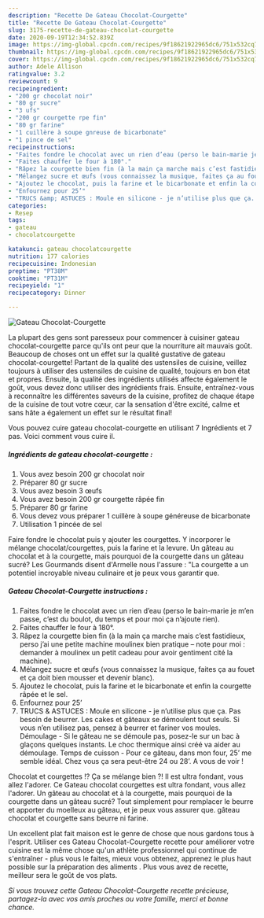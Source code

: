 ```yaml
---
description: "Recette De Gateau Chocolat-Courgette"
title: "Recette De Gateau Chocolat-Courgette"
slug: 3175-recette-de-gateau-chocolat-courgette
date: 2020-09-19T12:34:52.839Z
image: https://img-global.cpcdn.com/recipes/9f18621922965dc6/751x532cq70/gateau-chocolat-courgette-photo-principale-de-la-recette.jpg
thumbnail: https://img-global.cpcdn.com/recipes/9f18621922965dc6/751x532cq70/gateau-chocolat-courgette-photo-principale-de-la-recette.jpg
cover: https://img-global.cpcdn.com/recipes/9f18621922965dc6/751x532cq70/gateau-chocolat-courgette-photo-principale-de-la-recette.jpg
author: Adele Allison
ratingvalue: 3.2
reviewcount: 9
recipeingredient:
- "200 gr chocolat noir"
- "80 gr sucre"
- "3 ufs"
- "200 gr courgette rpe fin"
- "80 gr farine"
- "1 cuillère à soupe gnreuse de bicarbonate"
- "1 pince de sel"
recipeinstructions:
- "Faites fondre le chocolat avec un rien d’eau (perso le bain-marie je m’en passe, c’est du boulot, du temps et pour moi ça n’ajoute rien)."
- "Faites chauffer le four à 180°."
- "Râpez la courgette bien fin (à la main ça marche mais c’est fastidieux, perso j’ai une petite machine moulinex bien pratique – note pour moi : demander à moulinex un petit cadeau pour avoir gentiment cité la machine)."
- "Mélangez sucre et œufs (vous connaissez la musique, faites ça au fouet et ça doit bien mousser et devenir blanc)."
- "Ajoutez le chocolat, puis la farine et le bicarbonate et enfin la courgette râpée et le sel."
- "Enfournez pour 25’"
- "TRUCS &amp; ASTUCES : Moule en silicone - je n’utilise plus que ça. Pas besoin de beurrer. Les cakes et gâteaux se démoulent tout seuls. Si vous n’en utilisez pas, pensez à beurrer et fariner vos moules. Démoulage - Si le gâteau ne se démoule pas, posez-le sur un bac à glaçons quelques instants. Le choc thermique ainsi créé va aider au démoulage. Temps de cuisson - Pour ce gâteau, dans mon four, 25’ me semble idéal. Chez vous ça sera peut-être 24 ou 28’. A vous de voir !"
categories:
- Resep
tags:
- gateau
- chocolatcourgette

katakunci: gateau chocolatcourgette 
nutrition: 177 calories
recipecuisine: Indonesian
preptime: "PT38M"
cooktime: "PT31M"
recipeyield: "1"
recipecategory: Dinner

---
```



![Gateau Chocolat-Courgette](https://img-global.cpcdn.com/recipes/9f18621922965dc6/751x532cq70/gateau-chocolat-courgette-photo-principale-de-la-recette.jpg)

La plupart des gens sont paresseux pour commencer à cuisiner gateau chocolat-courgette parce qu'ils ont peur que la nourriture ait mauvais goût. Beaucoup de choses ont un effet sur la qualité gustative de gateau chocolat-courgette! Partant de la qualité des ustensiles de cuisine, veillez toujours à utiliser des ustensiles de cuisine de qualité, toujours en bon état et propres. Ensuite, la qualité des ingrédients utilisés affecte également le goût, vous devez donc utiliser des ingrédients frais. Ensuite, entraînez-vous à reconnaître les différentes saveurs de la cuisine, profitez de chaque étape de la cuisine de tout votre cœur, car la sensation d'être excité, calme et sans hâte a également un effet sur le résultat final!

<!--inarticleads1-->

Vous pouvez cuire gateau chocolat-courgette en utilisant 7 Ingrédients et 7 pas. Voici comment vous cuire il.

##### Ingrédients de gateau chocolat-courgette :

1. Vous avez besoin 200 gr chocolat noir
1. Préparer 80 gr sucre
1. Vous avez besoin 3 œufs
1. Vous avez besoin 200 gr courgette râpée fin
1. Préparer 80 gr farine
1. Vous devez vous préparer 1 cuillère à soupe généreuse de bicarbonate
1. Utilisation 1 pincée de sel


Faire fondre le chocolat puis y ajouter les courgettes. Y incorporer le mélange chocolat/courgettes, puis la farine et la levure. Un gâteau au chocolat et à la courgette, mais pourquoi de la courgette dans un gâteau sucré? Les Gourmands disent d&#39;Armelle nous l&#39;assure : &#34;La courgette a un potentiel incroyable niveau culinaire et je peux vous garantir que. 

<!--inarticleads2-->

##### Gateau Chocolat-Courgette instructions :

1. Faites fondre le chocolat avec un rien d’eau (perso le bain-marie je m’en passe, c’est du boulot, du temps et pour moi ça n’ajoute rien).
1. Faites chauffer le four à 180°.
1. Râpez la courgette bien fin (à la main ça marche mais c’est fastidieux, perso j’ai une petite machine moulinex bien pratique – note pour moi : demander à moulinex un petit cadeau pour avoir gentiment cité la machine).
1. Mélangez sucre et œufs (vous connaissez la musique, faites ça au fouet et ça doit bien mousser et devenir blanc).
1. Ajoutez le chocolat, puis la farine et le bicarbonate et enfin la courgette râpée et le sel.
1. Enfournez pour 25’
1. TRUCS &amp; ASTUCES : Moule en silicone - je n’utilise plus que ça. Pas besoin de beurrer. Les cakes et gâteaux se démoulent tout seuls. Si vous n’en utilisez pas, pensez à beurrer et fariner vos moules. Démoulage - Si le gâteau ne se démoule pas, posez-le sur un bac à glaçons quelques instants. Le choc thermique ainsi créé va aider au démoulage. Temps de cuisson - Pour ce gâteau, dans mon four, 25’ me semble idéal. Chez vous ça sera peut-être 24 ou 28’. A vous de voir !


Chocolat et courgettes !? Ça se mélange bien ?! Il est ultra fondant, vous allez l&#39;adorer. Ce Gateau chocolat courgettes est ultra fondant, vous allez l&#39;adorer. Un gâteau au chocolat et à la courgette, mais pourquoi de la courgette dans un gâteau sucré? Tout simplement pour remplacer le beurre et apporter du moelleux au gâteau, et je peux vous assurer que. gâteau chocolat et courgette sans beurre ni farine. 

<!--inarticleads1-->

<p>
Un excellent plat fait maison est le genre de chose que nous gardons tous à l'esprit. Utiliser ces Gateau Chocolat-Courgette recette pour améliorer votre cuisine est la même chose qu'un athlète professionnel qui continue de s'entraîner - plus vous le faites, mieux vous obtenez, apprenez le plus haut possible sur la préparation des aliments . Plus vous avez de recette, meilleur sera le goût de vos plats.
</p>

<p>
<i>Si vous trouvez cette Gateau Chocolat-Courgette recette précieuse, partagez-la avec vos amis proches ou votre famille, merci et bonne chance.</i>
</p>
